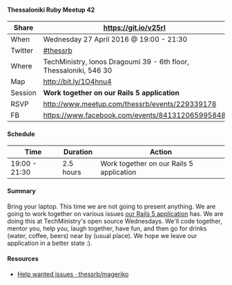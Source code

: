 #### Thessaloniki Ruby Meetup 42

Share   | https://git.io/v25rI
------- | --------------------
When    | Wednesday 27 April 2016 @ 19:00 - 21:30
Twitter | [#thessrb](http://bit.ly/1VCOXGU)
Where   | TechMinistry, Ionos Dragoumi 39 - 6th floor, Thessaloniki, 546 30
Map     | http://bit.ly/1O4hnu4
Session | **Work together on our Rails 5 application**
RSVP    | http://www.meetup.com/thessrb/events/229339178
FB      | https://www.facebook.com/events/841312065995848

#### Schedule

Time          | Duration  | Action
---           | ---       | ---
19:00 - 21:30 | 2.5 hours | Work together on our Rails 5 application

#### Summary

Bring your laptop. This time we are not going to present anything. We are going to work together on various issues [our Rails 5 application](https://github.com/thessrb/mageriko) has. We are doing this at TechMinistry's open source Wednesdays. We'll code together, mentor you, help you, laugh together, have fun, and then go for drinks (water, coffee, beers) near by (usual place). We hope we leave our application in a better state :).

#### Resources

* [Help wanted issues · thessrb/mageriko](https://github.com/thessrb/mageriko/labels/help%20wanted)
